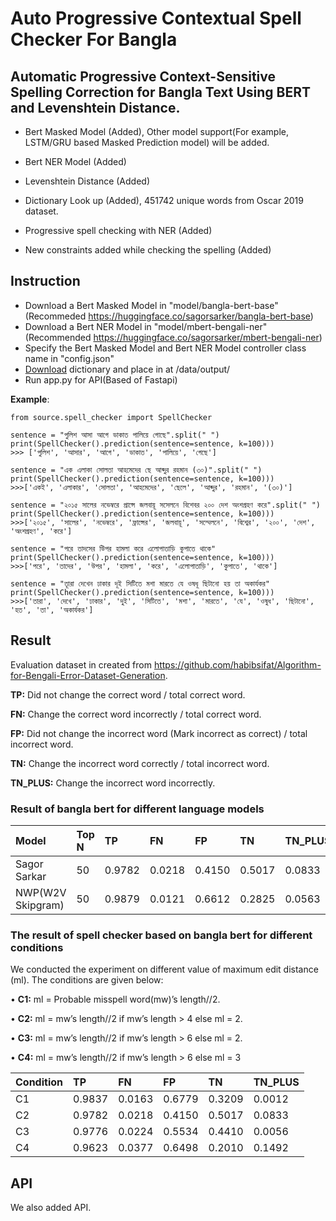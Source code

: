 # Auto Progressive Contextual Spell Checker For Bangla

## Automatic Progressive Context-Sensitive Spelling Correction for Bangla Text Using BERT and Levenshtein Distance.

- Bert Masked Model (Added), Other model support(For example, LSTM/GRU based Masked Prediction model) will be added. 

- Bert NER Model (Added)
- Levenshtein Distance (Added)
- Dictionary Look up (Added), 451742 unique words from Oscar 2019 dataset.
- Progressive spell checking with NER (Added)
- New constraints added while checking the spelling (Added)

## Instruction
- Download a Bert Masked Model in "model/bangla-bert-base" (Recommeded https://huggingface.co/sagorsarker/bangla-bert-base)
- Download a Bert NER Model in "model/mbert-bengali-ner" (Recommended https://huggingface.co/sagorsarker/mbert-bengali-ner)
- Specify the Bert Masked Model and Bert NER Model controller class name in "config.json" 
- [Download](https://drive.google.com/file/d/1Z98rG7CSvnHFUSOAZ0jtWCCAYf_nBde0/view?usp=sharing) dictionary and place in at /data/output/
- Run app.py for API(Based of Fastapi)

**Example**:

```
from source.spell_checker import SpellChecker

sentence = "পুলিশ আসা আগে ডাকাত পালিয়ে গোছে".split(" ")
print(SpellChecker().prediction(sentence=sentence, k=100)))
>>> ['পুলিশ', 'আসার', 'আগে', 'ডাকাত', 'পালিয়ে', 'গেছে']

sentence = "এক এলাকা সোলতা আহমেদের ছে আব্দুর রহমান (৩০)".split(" ")
print(SpellChecker().prediction(sentence=sentence, k=100)))
>>>['একই', 'এলাকার', 'সোলতা', 'আহমেদের', 'ছেলে', 'আব্দুর', 'রহমান', '(৩০)']

sentence = "২০১৫ সালের নভেম্বরে প্রান্সে জলবায়ূ সসেলনে বিশেবর ২০০ দেশ অংশগ্রহণ করে".split(" ")
print(SpellChecker().prediction(sentence=sentence, k=100)))
>>>['২০১৫', 'সালের', 'নভেম্বরে', 'ফ্রান্সের', 'জলবায়ূ', 'সম্মেলনে', 'বিশ্বের', '২০০', 'দেশ', 'অংশগ্রহণ', 'করে']

sentence = "পরে তাদসের উিপর হামলা করে এলোপাতাড়ি কুপাতে থাকে"
print(SpellChecker().prediction(sentence=sentence, k=100)))
>>>['পরে', 'তাদের', 'উপর', 'হামলা', 'করে', 'এলোপাতাড়ি', 'কুপাতে', 'থাকে']

sentence = "তাূরা দেখেন ঢাকার দূই সিটিতে মশা মারতে যে ওষধূ ছিটানো হয় তা অকার্যকর"
print(SpellChecker().prediction(sentence=sentence, k=100)))
>>>['তারা', 'দেখে', 'ঢাকার', 'দুই', 'সিটিতে', 'মশা', 'মারতে', 'যে', 'ওষুধ', 'ছিটানো', 'হত', 'তা', 'অকার্যকর']

```

## Result

Evaluation dataset in created from https://github.com/habibsifat/Algorithm-for-Bengali-Error-Dataset-Generation. 

**TP:** Did not change the correct word / total correct word.

**FN:** Change the correct word incorrectly / total correct word.

**FP:** Did not change the incorrect word (Mark incorrect as correct) / total incorrect word.

**TN:** Change the incorrect word correctly / total incorrect word.

**TN_PLUS:** Change the incorrect word incorrectly.

### Result of bangla bert for different language models
            
| Model | Top N| TP | FN | FP | TN | TN_PLUS |
| :----------- | :----------- | :----------- | :----------- | :----------- | :----------- | :------------ |
| Sagor Sarkar | 50 | 0.9782 | 0.0218 | 0.4150 | 0.5017 | 0.0833 | -->
| NWP(W2V Skipgram)| 50 | 0.9879 | 0.0121 | 0.6612 | 0.2825 | 0.0563 | -->



### The result of spell checker based on bangla bert for different conditions

We conducted the experiment on different value of maximum edit distance (ml). The conditions are given below:

• **C1:** ml = Probable misspell word(mw)’s length//2.

• **C2:** ml = mw’s length//2 if mw’s length > 4 else ml = 2.

• **C3:** ml = mw’s length//2 if mw’s length > 6 else ml = 2.

• **C4:** ml = mw’s length//2 if mw’s length > 6 else ml = 3

| Condition | TP | FN | FP | TN | TN_PLUS |
| :----------- | :----------- | :----------- | :----------- | :----------- | :----------- |
| C1 | 0.9837 | 0.0163 | 0.6779 | 0.3209 | 0.0012 |
| C2 | 0.9782 | 0.0218 | 0.4150 | 0.5017 | 0.0833 |
| C3 | 0.9776 | 0.0224 | 0.5534 | 0.4410 | 0.0056 |
| C4 | 0.9623 | 0.0377 | 0.6498 | 0.2010 | 0.1492 |



## API
We also added API.



